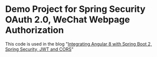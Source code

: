 # Demo Project for Spring Security OAuth 2.0, WeChat Webpage Authorization

This code is used in the blog "[Integrating Angular 8 with Spring Boot 2, Spring Security, JWT and CORS](http://blog.51cto.com/7308310/2072364)"